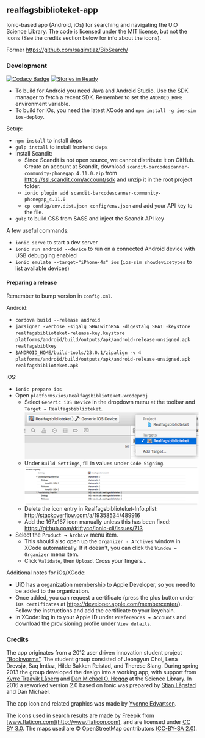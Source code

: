 ## realfagsbiblioteket-app

Ionic-based app (Android, iOs) for searching and navigating the UiO Science Library. The code is licensed under the MIT license, but not the icons (See the credits section below for info about the icons).

Former https://github.com/saqimtiaz/BibSearch/

### Development

[![Codacy Badge](https://api.codacy.com/project/badge/grade/acfe39f1875f42849e0b92c1a052afc7)](https://www.codacy.com/app/danmichaelo/realfagsbiblioteket-app)
[![Stories in Ready](https://badge.waffle.io/scriptotek/realfagsbiblioteket-app.svg?label=ready&title=Ready)](http://waffle.io/scriptotek/realfagsbiblioteket-app)

* To build for Android you need Java and Android Studio. Use the SDK manager to fetch a recent SDK. Remember to set the `ANDROID_HOME` environment variable.
* To build for iOs, you need the latest XCode and `npm install -g ios-sim ios-deploy`.

Setup:

* `npm install` to install deps
* `gulp install` to install frontend deps
* Install Scandit:
  * Since Scandit is not open source, we cannot distribute it on GitHub. Create an account at Scandit, download `scandit-barcodescanner-community-phonegap_4.11.0.zip` from https://ssl.scandit.com/account/sdk and unzip it in the root project folder.
  * `ionic plugin add scandit-barcodescanner-community-phonegap_4.11.0`
  * `cp config/env.dist.json config/env.json` and add your API key to the file.
* `gulp` to build CSS from SASS and inject the Scandit API key

A few useful commands:

* `ionic serve` to start a dev server
* `ionic run android --device` to run on a connected Android device with USB debugging enabled
* `ionic emulate --target="iPhone-4s" ios` (`ios-sim showdevicetypes` to list available devices)

#### Preparing a release

Remember to bump version in `config.xml`.

Android:

* `cordova build --release android`
* `jarsigner -verbose -sigalg SHA1withRSA -digestalg SHA1 -keystore realfagsbiblioteket-release-key.keystore platforms/android/build/outputs/apk/android-release-unsigned.apk realfagsbiblkey`
* `$ANDROID_HOME/build-tools/23.0.1/zipalign -v 4 platforms/android/build/outputs/apk/android-release-unsigned.apk realfagsbiblioteket.apk`

iOS:

* `ionic prepare ios`
* Open `platforms/ios/Realfagsbiblioteket.xcodeproj`
  * Select `Generic iOS Device` in the dropdown menu at the toolbar and `Target → Realfagsbiblioteket`.
  ![XCode 1](meta/xcode1.png)
  * Under `Build Settings`, fill in values under `Code Signing`.
  ![XCode 2](meta/xcode2.png)
  * Delete the icon entry in Realfagsbiblioteket-Info.plist: http://stackoverflow.com/a/19358534/489916
  * Add the 167x167 icon manually unless this has been fixed: https://github.com/driftyco/ionic-cli/issues/713
* Select the `Product → Archive` menu item.
  * This should also open up the `Organizer - Archives` window in XCode automatically.
  If it doesn't, you can click the `Window → Organizer` menu item.
  * Click `Validate`, then `Upload`. Cross your fingers…

Additional notes for iOs/XCode:

* UiO has a organization membership to Apple Developer, so you need to be added to the organization.
* Once added, you can request a certificate (press the plus button under `iOs certificates` at https://developer.apple.com/membercenter/). Follow the instructions and add the certificate to your keychain.
* In XCode: log in to your Apple ID under `Preferences → Accounts` and download the provisioning profile under `View details`.

### Credits

The app originates from a 2012 user driven innovation student project [“Bookworms”](http://www.uio.no/studier/emner/matnat/ifi/INF2260/h12/projects/library-projects/Bookworms/). The student group consisted of Jeongyun Choi, Lena Drevsjø, Saq Imtiaz, Hilde Bakken Reistad, and Therese Slang. During spring 2013 the group developed the design into a working app, with support from [Kyrre Traavik Låberg](https://github.com/kyrretl) and [Dan Michael O. Heggø](https://github.com/danmichaelo) at the Science Library. In 2016 a reworked version 2.0 based on Ionic was prepared by [Stian Lågstad](https://github.com/stianlagstad) and Dan Michael.

The app icon and related graphics was made by [Yvonne Edvartsen](https://github.com/trekkoppmus).

The icons used in search results are made by [Freepik](http://www.freepik.com) from [www.flaticon.com](http://www.flaticon.com), and are licensed under [CC BY 3.0](http://creativecommons.org/licenses/by/3.0/). The maps used are © OpenStreetMap contributors ([CC-BY-SA 2.0](http://creativecommons.org/licenses/by-sa/2.0/)).
